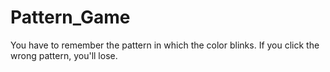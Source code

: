 # Pattern_Game
You have to remember the pattern  in which the color blinks. If you click the wrong pattern, you'll lose.
